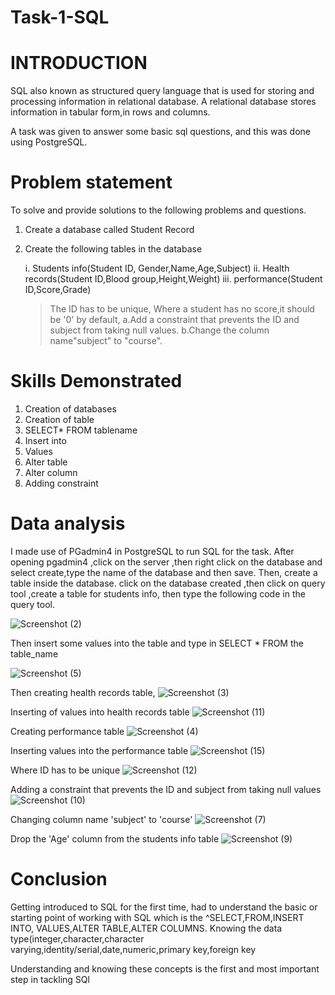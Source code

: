 # Task-1-SQL

#  **INTRODUCTION**

SQL also known as structured query language that is used for storing and processing information in relational database.
A relational database stores information in tabular form,in rows and columns.

A task was given to answer some basic sql questions, and this was done using PostgreSQL.

# Problem statement

To solve and provide solutions to the following  problems and questions.

1. Create a database called Student Record
2. Create the following tables in the database

   i.  Students info(Student ID, Gender,Name,Age,Subject)
  ii.  Health records(Student ID,Blood group,Height,Weight)
   iii. performance(Student ID,Score,Grade)

   >The ID has to be unique,
   >Where a student has no score,it should be '0' by default,
   a.Add a constraint that prevents the ID and subject from taking null values.
   b.Change the column name"subject" to "course".

# Skills Demonstrated 

1. Creation of databases
2. Creation of table
3. SELECT* FROM tablename
4. Insert into
5. Values
6. Alter table
7. Alter column
8. Adding constraint

# Data analysis
I made use of  PGadmin4 in PostgreSQL to run SQL for the task.
After opening pgadmin4 ,click on the server ,then right click on the database and select create,type the name of the database and then save.
Then, create a table inside the database.
click on the database created ,then click on query tool ,create a table for students info, then type the following code in the query tool.


![Screenshot (2)](https://github.com/Janefranceschisom/Task-1-SQL/assets/140454293/798b27f6-345e-4735-86ef-fa5fd62d02b9)

Then insert some values into the table and type in SELECT * FROM the table_name

![Screenshot (5)](https://github.com/Janefranceschisom/Task-1-SQL/assets/140454293/9d3c249a-0577-43e9-8dc0-cfb8e9db9a2d)

Then creating health records table, 
![Screenshot (3)](https://github.com/Janefranceschisom/Task-1-SQL/assets/140454293/5f65c9c0-8d7b-4071-9f99-34567968dfac)

Inserting of values into health records table
![Screenshot (11)](https://github.com/Janefranceschisom/Task-1-SQL/assets/140454293/323252e6-c745-4225-b66e-3d69cc8027f2)

Creating performance table
![Screenshot (4)](https://github.com/Janefranceschisom/Task-1-SQL/assets/140454293/edb84718-da73-45f6-ac56-7cfce27a75b2)

Inserting values into the performance table
![Screenshot (15)](https://github.com/Janefranceschisom/Task-1-SQL/assets/140454293/024ff9b5-f4a8-49dc-a44e-c93277d6c3a5)


Where ID has to be unique
![Screenshot (12)](https://github.com/Janefranceschisom/Task-1-SQL/assets/140454293/5f086e01-627e-4a27-9c76-17c854f8eb88)

Adding a constraint that prevents the ID and subject from taking null values
![Screenshot (10)](https://github.com/Janefranceschisom/Task-1-SQL/assets/140454293/6f450fbe-be8a-4f61-8fff-83eb1a5fd979)

Changing column name 'subject' to 'course'
![Screenshot (7)](https://github.com/Janefranceschisom/Task-1-SQL/assets/140454293/a4b8c319-c189-4a46-a119-9fc67e8dea55)

Drop the 'Age' column from the students info table
![Screenshot (9)](https://github.com/Janefranceschisom/Task-1-SQL/assets/140454293/85164e8c-130c-4182-9189-93fc2451f57b)

# Conclusion

Getting introduced to SQL for the first time, had to understand the basic or starting point of working with SQL which is the 
^SELECT,FROM,INSERT INTO, VALUES,ALTER TABLE,ALTER COLUMNS.
Knowing the data type(integer,character,character varying,identity/serial,date,numeric,primary key,foreign key

Understanding and knowing these concepts is the first and most important step in tackling SQl







































   




   >
